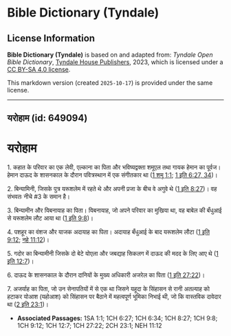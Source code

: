 # Bible Dictionary (Tyndale)

## License Information

**Bible Dictionary (Tyndale)** is based on and adapted from: _Tyndale Open Bible Dictionary_, [Tyndale House Publishers](https://tyndaleopenresources.com/), 2023, which is licensed under a [CC BY-SA 4.0 license](https://creativecommons.org/licenses/by-sa/4.0/legalcode.en).

This markdown version (created `2025-10-17`) is provided under the same license.



--------------------------------

## यरोहाम (id: 649094)

यरोहाम
======

1\. कहात के परिवार का एक लेवी, एल्काना का पिता और भविष्यद्वक्ता शमूएल तथा गायक हेमान का पूर्वज। हेमान दाऊद के शासनकाल के दौरान पवित्रस्थान में एक संगीतकार था ([1 शमू 1:1](https://ref.ly/1Sam1:1); [1 इति 6:27, 34](https://ref.ly/1Chr6:27,1Chr6:34))।

2\. बिन्यामिनी, जिसके पुत्र यरूशलेम में रहते थे और अपनी प्रजा के बीच वे अगुवे थे ([1 इति 8:27](https://ref.ly/1Chr8:27))। वह संभवतः नीचे \#3 के समान है।

3\. बिन्यामीन और यिबनायाह का पिता। यिबनायाह, जो अपने परिवार का मुखिया था, वह बाबेल की बँधुआई से यरूशलेम लौट आया था ([1 इति 9:8](https://ref.ly/1Chr9:8))।

4\. पशहूर का वंशज और याजक अदायाह का पिता। अदायाह बँधुआई के बाद यरूशलेम लौटा ([1 इति 9:12](https://ref.ly/1Chr9:12); [नहे 11:12](https://ref.ly/Neh11:12))।

5\. गदोर का बिन्यामीनी जिसके दो बेटे योएला और जबद्याह सिकलग में दाऊद की मदद के लिए आए थे ([1 इति 12:7](https://ref.ly/1Chr12:7))।

6\. दाऊद के शासनकाल के दौरान दानियों के मुख्य अधिकारी अजरेल का पिता ([1 इति 27:22](https://ref.ly/1Chr27:22))।

7\. अजर्याह का पिता, जो उन सेनापतियों में से एक था जिसने यहूदा के सिंहासन से रानी अतल्याह को हटाकर योआश (यहोआश) को सिंहासन पर बैठाने में महत्वपूर्ण भूमिका निभाई थी, जो कि वास्तविक दावेदार था ([2 इति 23:1](https://ref.ly/2Chr23:1))।

* **Associated Passages:** 1SA 1:1; 1CH 6:27; 1CH 6:34; 1CH 8:27; 1CH 9:8; 1CH 9:12; 1CH 12:7; 1CH 27:22; 2CH 23:1; NEH 11:12

